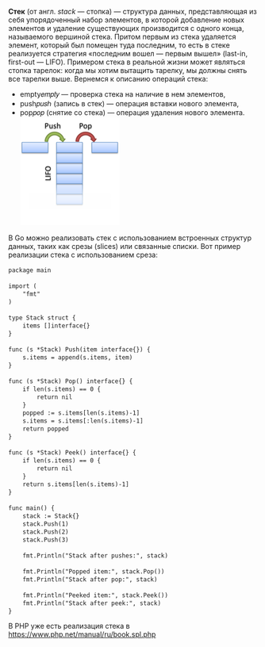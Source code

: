 **Стек** (от англ. _stack_ — стопка) — структура данных, представляющая из себя упорядоченный набор элементов, в которой добавление новых элементов и удаление существующих производится с одного конца, называемого вершиной стека. Притом первым из стека удаляется элемент, который был помещен туда последним, то есть в стеке реализуется стратегия «последним вошел — первым вышел» (last-in, first-out — LIFO). Примером стека в реальной жизни может являться стопка тарелок: когда мы хотим вытащить тарелку, мы должны снять все тарелки выше. Вернемся к описанию операций стека:

- empty𝑒𝑚𝑝𝑡𝑦 — проверка стека на наличие в нем элементов,
- push𝑝𝑢𝑠ℎ (запись в стек) — операция вставки нового элемента,
- pop𝑝𝑜𝑝 (снятие со стека) — операция удаления нового элемента.
![Стек](Stack.png)

В Go можно реализовать стек с использованием встроенных структур данных, таких как срезы (slices) или связанные списки. Вот пример реализации стека с использованием среза:
```
package main

import (
    "fmt"
)

type Stack struct {
    items []interface{}
}

func (s *Stack) Push(item interface{}) {
    s.items = append(s.items, item)
}

func (s *Stack) Pop() interface{} {
    if len(s.items) == 0 {
        return nil
    }
    popped := s.items[len(s.items)-1]
    s.items = s.items[:len(s.items)-1]
    return popped
}

func (s *Stack) Peek() interface{} {
    if len(s.items) == 0 {
        return nil
    }
    return s.items[len(s.items)-1]
}

func main() {
    stack := Stack{}
    stack.Push(1)
    stack.Push(2)
    stack.Push(3)

    fmt.Println("Stack after pushes:", stack)

    fmt.Println("Popped item:", stack.Pop())
    fmt.Println("Stack after pop:", stack)

    fmt.Println("Peeked item:", stack.Peek())
    fmt.Println("Stack after peek:", stack)
}
```


В PHP уже есть реализация стека в https://www.php.net/manual/ru/book.spl.php